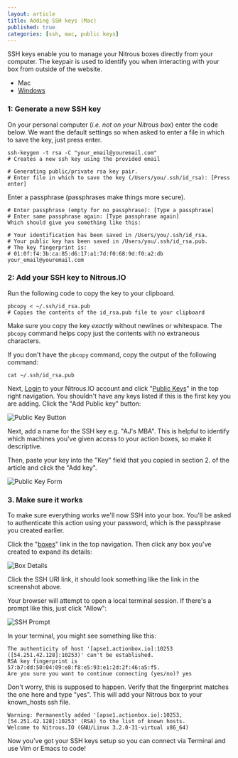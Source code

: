 ```yaml
---
layout: article
title: Adding SSH keys (Mac)
published: true
categories: [ssh, mac, public keys]
---
```


SSH keys enable you to manage your Nitrous boxes directly from your computer.  The keypair is used to identify you when interacting with your box from outside of the website.

<ul class="inline choices">
  <li class="selected">Mac</li>
  <li><a href="/ssh-windows/">Windows</a></li>
</ul>

### 1: Generate a new SSH key

On your personal computer (*i.e. not on your Nitrous box*) enter the code below. We want the default settings so when asked to enter a file in which to save the key, just press enter.

    ssh-keygen -t rsa -C "your_email@youremail.com"
    # Creates a new ssh key using the provided email

    # Generating public/private rsa key pair.
    # Enter file in which to save the key (/Users/you/.ssh/id_rsa): [Press enter]

Enter a passphrase (passphrases make things more secure).

    # Enter passphrase (empty for no passphrase): [Type a passphrase]
    # Enter same passphrase again: [Type passphrase again]
    Which should give you something like this:

    # Your identification has been saved in /Users/you/.ssh/id_rsa.
    # Your public key has been saved in /Users/you/.ssh/id_rsa.pub.
    # The key fingerprint is:
    # 01:0f:f4:3b:ca:85:d6:17:a1:7d:f0:68:9d:f0:a2:db your_email@youremail.com

### 2: Add your SSH key to Nitrous.IO

Run the following code to copy the key to your clipboard.

    pbcopy < ~/.ssh/id_rsa.pub
    # Copies the contents of the id_rsa.pub file to your clipboard

Make sure you copy the key _exactly_ without newlines or whitespace. The `pbcopy` command helps copy just the contents with no extraneous characters.

If you don't have the `pbcopy` command, copy the output of the following command:

    cat ~/.ssh/id_rsa.pub

Next, [Login](https://www.nitrous.io/users/sign_in) to your Nitrous.IO account and click "[Public Keys](https://www.nitrous.io/app#/public_keys)" in the top right navigation.  You shouldn't have any keys listed if this is the first key you are adding. Click the "Add Public key" button:

![Public Key Button](https://raw.github.com/action-io/action-assets/master/support/screenshots/add-public-key-button.png)

Next, add a name for the SSH key e.g. "AJ's MBA".  This is helpful to identify which machines you've given access to your action boxes, so make it descriptive.

Then, paste your key into the "Key" field that you copied in section 2. of the article and click the "Add key".

![Public Key Form](https://raw.github.com/action-io/action-assets/master/support/screenshots/public-key-form.png)

### 3. Make sure it works

To make sure everything works we'll now SSH into your box. You'll be asked to authenticate this action using your password, which is the passphrase you created earlier.

Click the "[boxes](https://www.nitrous.io/app#/boxes)" link in the top navigation.  Then click any box you've created to expand its details:

![Box Details](https://raw.github.com/action-io/action-assets/master/support/screenshots/box-details.png)

Click the SSH URI link, it should look something like the link in the screenshot above.

Your browser will attempt to open a local terminal session. If there's a prompt like this, just click "Allow":

![SSH Prompt](https://raw.github.com/action-io/action-assets/master/support/screenshots/ssh-confirm-prompt.png)

In your terminal, you might see something like this:

    The authenticity of host '[apse1.actionbox.io]:10253    ([54.251.42.128]:10253)' can't be established.
    RSA key fingerprint is 57:b7:dd:50:04:09:e8:f8:e5:93:e1:2d:2f:46:a5:f5.
    Are you sure you want to continue connecting (yes/no)? yes

Don't worry, this is supposed to happen. Verify that the fingerprint matches the one here and type "yes". This will add your Nitrous box to your known_hosts ssh file.

    Warning: Permanently added '[apse1.actionbox.io]:10253, [54.251.42.128]:10253' (RSA) to the list of known hosts.
    Welcome to Nitrous.IO (GNU/Linux 3.2.0-31-virtual x86_64)

Now you've got your SSH keys setup so you can connect via Terminal and use Vim or Emacs to code!
